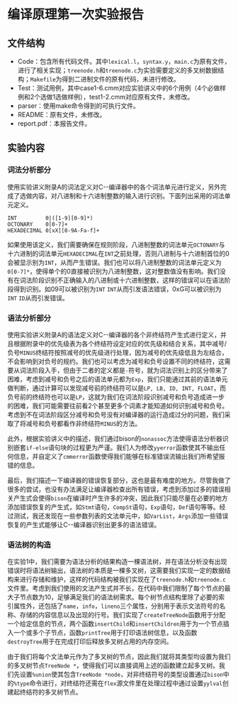 # 编译原理第一次实验报告

## 文件结构

- Code：包含所有代码文件。其中`lexical.l`，`syntax.y`，`main.c`为原有文件，进行了相关实现；`treenode.h`和`treenode.c`为实验需要定义的多叉树数据结构；`Makefile`为得到二进制文件的原有代码，未进行修改。
- Test：测试用例，其中case1-6.cmm对应实验讲义中的6个用例（4个必做样例和2个选做1选做样例），test1-2.cmm对应原有文件，未修改。
- parser：使用make命令得到的可执行文件。
- README：原有文件，未修改。
- report.pdf：本报告文件。



## 实验内容

### 词法分析部分

使用实验讲义附录A的词法定义对C--编译器中的各个词法单元进行定义，另外完成了选做内容，对八进制和十六进制整数的输入进行识别。下面列出采用的词法单元定义。

```
INT         0|([1-9][0-9]*)
OCTONARY    0[0-7]+
HEXADECIMAL 0[xX][0-9A-Fa-f]+
```

如果使用该定义，我们需要确保在规则阶段，八进制整数的词法单元`OCTONARY`与十六进制的词法单元`HEXADECIMAL`在`INT`之前处理，否则八进制与十六进制首位的0会被显示别为`INT`，从而产生错误。我们也可以将八进制整数的词法单元定义为`0[0-7]*`，使得单个的0直接被识别为八进制整数，这对整数值没有影响。我们没有在词法阶段识别不正确输入的八进制或十六进制整数，这样的错误可以在语法阶段得到识别。如09可以被识别为`INT` `INT`从而引发语法错误，0xG可以被识别为`INT` `ID`从而引发错误。



### 语法分析部分

使用实验讲义附录A的语法定义对C--编译器的各个非终结符产生式进行定义，并且根据附录中的优先级表为各个终结符设定对应的优先级和结合关系，其中减号/负号`MINUS`终结符按照减号的优先级进行处理，因为减号的优先级低且为左结合，不会影响到对负号的规约。我们也可以考虑为减号和负号设置不同的终结符，这需要从词法阶段入手，但由于二者的定义都是`-`符号，就为词法识别上的区分带来了困难，考虑到减号和负号之后的语法单元都为`Exp`，我们只能通过其前的语法单元做判断，通过计算可以发现减号前的终结符可以是`LP, LB, ID, INT, FLOAT`，而负号前的终结符也可以是`LP`，这就为我们在词法阶段识别减号和负号造成进一步的困难，我们可能需要往前看2个甚至更多个词素才能知道如何识别减号和负号。考虑到不在词法阶段区分减号和负号没有对编译器的运行造成过分的问题，我们采取了将减号和负号都看作非终结符`MINUS`的方法。

此外，根据实验讲义中的描述，我们通过bison的`nonassoc`方法使得语法分析器识别嵌套`if-else`语句块的过程更为严谨。我们人为修改`yyerror`函数使其不输出任何信息，并自定义了`cmmerror`函数使得我们能够在标准错误流输出我们所希望报错的信息。

最后，我们描述一下编译器的错误恢复部分，这也是最有难度的地方。尽管我做了很多的尝试，也没有办法满足让编译器检查出所有错误，考虑到添加过多的错误相关产生式会使得`bison`在编译时产生许多的冲突，因此我们只能尽量在必要的地方添加错误恢复的产生式，如`Stmt`语句，`CompSt`语句，`Exp`语句，`Def`语句等等。经过测试，我还发现在一些参数列表的文法单元中，如`VarList`，`Args`添加一些错误恢复的产生式能够让C--编译器识别出更多的语法错误。



### 语法树的构造

在实验1中，我们需要为语法分析的结果构造一棵语法树，并在语法分析没有出现错误时将语法树输出，语法树的本质是一棵多叉树，这需要我们实现一定的数据结构来进行存储和维护，这样的代码结构被我们实现在了`treenode.h`和`treenode.c`文件里。考虑到我们使用的文法产生式并不长，在代码中我们限制了每个节点的最大子节点数为10，足够满足我们的语法树需求。每个树节点结构里除了必要的索引属性外，还包括了`name`，`info`，`lineno`三个属性，分别用于表示文法符号的名称、存储的内容信息以及出现的行号。我们实现了`createTreeNode`函数用于分配一个给定信息的节点，两个函数`insertChild`和`insertChildren`用于为一个节点插入一个或多个子节点，函数`printTree`用于打印语法树信息，以及函数`destroyTree`用于在完成打印后释放多叉树占用的内存空间。

由于我们将每个文法单元作为了多叉树的节点，因此我们就将其类型均设置为我们的多叉树节点`TreeNode *`，使得我们可以直接调用上述的函数建立起多叉树。我们先设置`%union`使其包含`TreeNode *node`，对非终结符号的类型设置通过`bison`中的`%type`命令进行，对终结符还需在`flex`源文件里在处理过程中通过设置`yylval`创建起终结符的多叉树节点。

